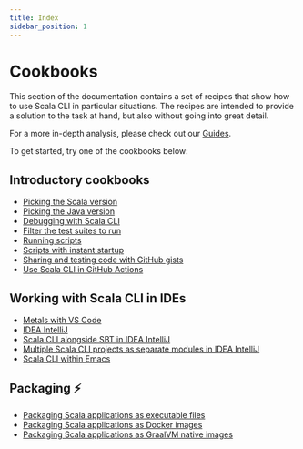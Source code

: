 ```yaml
---
title: Index
sidebar_position: 1
---
```


# Cookbooks

This section of the documentation contains a set of recipes that show how to use Scala CLI in particular situations.
The recipes are intended to provide a solution to the task at hand, but also without going into great detail.

For a more in-depth analysis, please check out our [Guides](../guides/intro.md).

To get started, try one of the cookbooks below:

## Introductory cookbooks

- [Picking the Scala version](introduction/scala-versions.md)
- [Picking the Java version](introduction/scala-jvm.md)
- [Debugging with Scala CLI](introduction/debugging.md)
- [Filter the test suites to run](introduction/test-only.md)
- [Running scripts](introduction/scala-scripts.md)
- [Scripts with instant startup](introduction/instant-startup-scala-scripts.md)
- [Sharing and testing code with GitHub gists](introduction/gists.md)
- [Use Scala CLI in GitHub Actions](introduction/gh-action.md)

## Working with Scala CLI in IDEs

- [Metals with VS Code](ide/vscode.md)
- [IDEA IntelliJ](ide/intellij.md)
- [Scala CLI alongside SBT in IDEA IntelliJ](ide/intellij-sbt-with-bsp.md)
- [Multiple Scala CLI projects as separate modules in IDEA IntelliJ](ide/intellij-multi-bsp.md)
- [Scala CLI within Emacs](ide/emacs.md)

## Packaging ⚡️

- [Packaging Scala applications as executable files](package/scala-package.md)
- [Packaging Scala applications as Docker images](package/scala-docker.md)
- [Packaging Scala applications as GraalVM native images](package/native-images.md)

